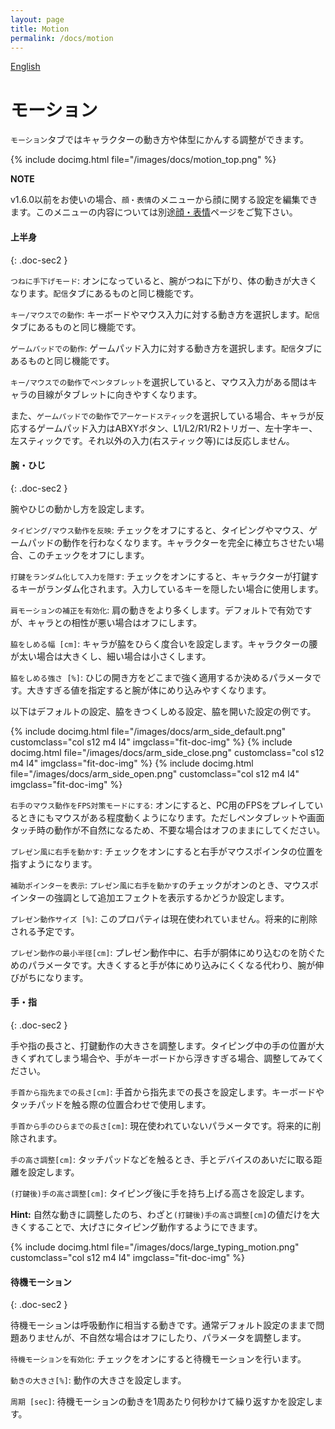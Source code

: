 ```yaml
---
layout: page
title: Motion
permalink: /docs/motion
---
```


[English](../en/docs/motion)

# モーション

`モーション`タブではキャラクターの動き方や体型にかんする調整ができます。

{% include docimg.html file="/images/docs/motion_top.png" %}

<div class="note-area" markdown="1">

**NOTE**

v1.6.0以前をお使いの場合、`顔・表情`のメニューから顔に関する設定を編集できます。このメニューの内容については別途[顔・表情](./face)ページをご覧下さい。

</div>

#### 上半身
{: .doc-sec2 }

`つねに手下げモード`: オンになっていると、腕がつねに下がり、体の動きが大きくなります。`配信`タブにあるものと同じ機能です。

`キー/マウスでの動作`: キーボードやマウス入力に対する動き方を選択します。`配信`タブにあるものと同じ機能です。

`ゲームパッドでの動作`: ゲームパッド入力に対する動き方を選択します。`配信`タブにあるものと同じ機能です。

`キー/マウスでの動作`で`ペンタブレット`を選択していると、マウス入力がある間はキャラの目線がタブレットに向きやすくなります。

また、`ゲームパッドでの動作`で`アーケードスティック`を選択している場合、キャラが反応するゲームパッド入力はABXYボタン、L1/L2/R1/R2トリガー、左十字キー、左スティックです。それ以外の入力(右スティック等)には反応しません。


#### 腕・ひじ
{: .doc-sec2 }

腕やひじの動かし方を設定します。

`タイピング/マウス動作を反映`: チェックをオフにすると、タイピングやマウス、ゲームパッドの動作を行わなくなります。キャラクターを完全に棒立ちさせたい場合、このチェックをオフにします。

`打鍵をランダム化して入力を隠す`: チェックをオンにすると、キャラクターが打鍵するキーがランダム化されます。入力しているキーを隠したい場合に使用します。

`肩モーションの補正を有効化`: 肩の動きをより多くします。デフォルトで有効ですが、キャラとの相性が悪い場合はオフにします。

`脇をしめる幅 [cm]`: キャラが脇をひらく度合いを設定します。キャラクターの腰が太い場合は大きくし、細い場合は小さくします。

`脇をしめる強さ [%]`: ひじの開き方をどこまで強く適用するか決めるパラメータです。大きすぎる値を指定すると腕が体にめり込みやすくなります。

以下はデフォルトの設定、脇をきつくしめる設定、脇を開いた設定の例です。

<div class="row">
{% include docimg.html file="/images/docs/arm_side_default.png" customclass="col s12 m4 l4" imgclass="fit-doc-img" %}
{% include docimg.html file="/images/docs/arm_side_close.png" customclass="col s12 m4 l4" imgclass="fit-doc-img" %}
{% include docimg.html file="/images/docs/arm_side_open.png" customclass="col s12 m4 l4" imgclass="fit-doc-img" %}
</div>

`右手のマウス動作をFPS対策モードにする`: オンにすると、PC用のFPSをプレイしているときにもマウスがある程度動くようになります。ただしペンタブレットや画面タッチ時の動作が不自然になるため、不要な場合はオフのままにしてください。

`プレゼン風に右手を動かす`: チェックをオンにすると右手がマウスポインタの位置を指すようになります。

`補助ポインターを表示`: `プレゼン風に右手を動かす`のチェックがオンのとき、マウスポインターの強調として追加エフェクトを表示するかどうか設定します。

`プレゼン動作サイズ [%]`: このプロパティは現在使われていません。将来的に削除される予定です。

`プレゼン動作の最小半径[cm]`: プレゼン動作中に、右手が胴体にめり込むのを防ぐためのパラメータです。大きくすると手が体にめり込みにくくなる代わり、腕が伸びがちになります。


#### 手・指
{: .doc-sec2 }

手や指の長さと、打鍵動作の大きさを調整します。タイピング中の手の位置が大きくずれてしまう場合や、手がキーボードから浮きすぎる場合、調整してみてください。

`手首から指先までの長さ[cm]`: 手首から指先までの長さを設定します。キーボードやタッチパッドを触る際の位置合わせで使用します。

`手首から手のひらまでの長さ[cm]`: 現在使われていないパラメータです。将来的に削除されます。

`手の高さ調整[cm]`: タッチパッドなどを触るとき、手とデバイスのあいだに取る距離を設定します。

`(打鍵後)手の高さ調整[cm]`: タイピング後に手を持ち上げる高さを設定します。

**Hint:** 自然な動きに調整したのち、わざと`(打鍵後)手の高さ調整[cm]`の値だけを大きくすることで、大げさにタイピング動作するようにできます。

<div class="row">
{% include docimg.html file="/images/docs/large_typing_motion.png" customclass="col s12 m4 l4" imgclass="fit-doc-img" %}
</div>

#### 待機モーション
{: .doc-sec2 }

待機モーションは呼吸動作に相当する動きです。通常デフォルト設定のままで問題ありませんが、不自然な場合はオフにしたり、パラメータを調整します。

`待機モーションを有効化`: チェックをオンにすると待機モーションを行います。

`動きの大きさ[%]`: 動作の大きさを設定します。

`周期 [sec]`: 待機モーションの動きを1周あたり何秒かけて繰り返すかを設定します。
